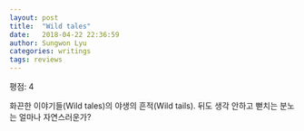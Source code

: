 ```yaml
---
layout: post
title:  "Wild tales"
date:   2018-04-22 22:36:59
author: Sungwon Lyu
categories: writings
tags: reviews
---
```

평점: 4

화끈한 이야기들(Wild tales)의 야생의 흔적(Wild tails). 뒤도 생각 안하고 뻗치는 분노는 얼마나 자연스러운가?